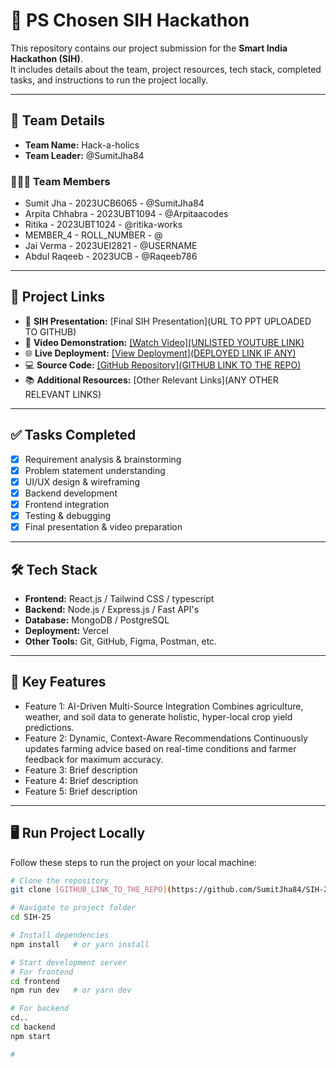 # 🚀 PS Chosen SIH Hackathon

This repository contains our project submission for the **Smart India Hackathon (SIH)**.  
It includes details about the team, project resources, tech stack, completed tasks, and instructions to run the project locally.  

---

## 👥 Team Details  

- **Team Name:** Hack-a-holics  
- **Team Leader:** @SumitJha84  

### 🧑‍🤝‍🧑 Team Members
- Sumit Jha - 2023UCB6065 - @SumitJha84  
- Arpita Chhabra - 2023UBT1094 - @Arpitaacodes  
- Ritika  - 2023UBT1024 - @ritika-works  
- MEMBER_4 - ROLL_NUMBER - @  
- Jai Verma - 2023UEI2821 - @USERNAME  
- Abdul Raqeeb - 2023UCB - @Raqeeb786  

---

## 🔗 Project Links  

- 📑 **SIH Presentation:** [Final SIH Presentation](URL TO PPT UPLOADED TO GITHUB)  
- 🎥 **Video Demonstration:** [[Watch Video](UNLISTED YOUTUBE LINK)  ](https://www.youtube.com/watch?v=gpZB9ZwrJmY)
- 🌐 **Live Deployment:** [[View Deployment](DEPLOYED LINK IF ANY) ](https://sih-25-frontend.vercel.app/) 
- 💻 **Source Code:** [[GitHub Repository](GITHUB LINK TO THE REPO)  ](https://github.com/SumitJha84/SIH-25.git)
- 📚 **Additional Resources:** [Other Relevant Links](ANY OTHER RELEVANT LINKS)  

---

## ✅ Tasks Completed  

- [x] Requirement analysis & brainstorming  
- [x] Problem statement understanding  
- [x] UI/UX design & wireframing  
- [x] Backend development  
- [x] Frontend integration  
- [x] Testing & debugging  
- [x] Final presentation & video preparation  

---

## 🛠️ Tech Stack  

- **Frontend:** React.js / Tailwind CSS / typescript  
- **Backend:** Node.js / Express.js /  Fast API's
- **Database:** MongoDB / PostgreSQL  
- **Deployment:** Vercel  
- **Other Tools:** Git, GitHub, Figma, Postman, etc.  

---

## 🌟 Key Features  

- Feature 1: AI-Driven Multi-Source Integration
              Combines agriculture, weather, and soil data to generate holistic, hyper-local crop yield 
              predictions.
- Feature 2:  Dynamic, Context-Aware Recommendations
 Continuously updates farming advice based on real-time conditions and farmer feedback 
for maximum accuracy.
- Feature 3: Brief description  
- Feature 4: Brief description  
- Feature 5: Brief description  

---

## 🖥️ Run Project Locally  

Follow these steps to run the project on your local machine:  

```bash
# Clone the repository
git clone [GITHUB_LINK_TO_THE_REPO](https://github.com/SumitJha84/SIH-25.git)

# Navigate to project folder
cd SIH-25

# Install dependencies
npm install   # or yarn install

# Start development server
# For frontend
cd frontend 
npm run dev   # or yarn dev

# For backend
cd..
cd backend
npm start 

# 
